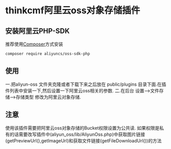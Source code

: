# thinkcmf阿里云oss对象存储插件

## 安装阿里云PHP-SDK
推荐使用[Composer](https://getcomposer.org/)方式安装
``` bash
composer require aliyuncs/oss-sdk-php
```
## 使用
一.把aliyun-oss 文件夹克隆或者下载下来之后放在 public/plugins 目录下面.在插件列表中安装一下,然后设置一下阿里云oss相关的参数.
二.在后台 设置-->文件存储-->存储类型 修改为阿里云对象存储.
## 注意
使用该插件需要把阿里云oss对象存储的Bucket权限设置为公共读.
如果权限是私有的话需要改写插件中(aliyun_oss/lib/AliyunOss.php)中获取图片链接(getPreviewUrl(),getImageUrl)和获取文件链接(getFileDownloadUrl())的方法